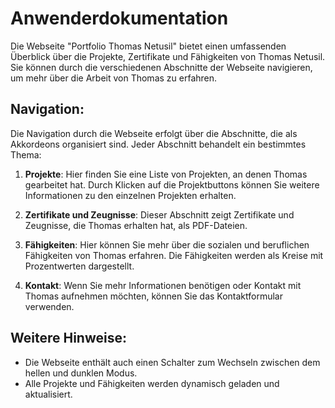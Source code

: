# Anwenderdokumentation

Die Webseite "Portfolio Thomas Netusil" bietet einen umfassenden Überblick über die Projekte, Zertifikate und Fähigkeiten von Thomas Netusil. Sie können durch die verschiedenen Abschnitte der Webseite navigieren, um mehr über die Arbeit von Thomas zu erfahren.

## Navigation:

Die Navigation durch die Webseite erfolgt über die Abschnitte, die als Akkordeons organisiert sind. Jeder Abschnitt behandelt ein bestimmtes Thema:

1. **Projekte**: Hier finden Sie eine Liste von Projekten, an denen Thomas gearbeitet hat. Durch Klicken auf die Projektbuttons können Sie weitere Informationen zu den einzelnen Projekten erhalten.

2. **Zertifikate und Zeugnisse**: Dieser Abschnitt zeigt Zertifikate und Zeugnisse, die Thomas erhalten hat, als PDF-Dateien.

3. **Fähigkeiten**: Hier können Sie mehr über die sozialen und beruflichen Fähigkeiten von Thomas erfahren. Die Fähigkeiten werden als Kreise mit Prozentwerten dargestellt.

4. **Kontakt**: Wenn Sie mehr Informationen benötigen oder Kontakt mit Thomas aufnehmen möchten, können Sie das Kontaktformular verwenden.

## Weitere Hinweise:

- Die Webseite enthält auch einen Schalter zum Wechseln zwischen dem hellen und dunklen Modus.
- Alle Projekte und Fähigkeiten werden dynamisch geladen und aktualisiert.
